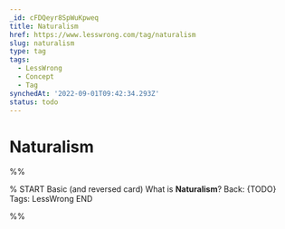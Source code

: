 ```yaml
---
_id: cFDQeyr8SpWuKpweq
title: Naturalism
href: https://www.lesswrong.com/tag/naturalism
slug: naturalism
type: tag
tags:
  - LessWrong
  - Concept
  - Tag
synchedAt: '2022-09-01T09:42:34.293Z'
status: todo
---
```


# Naturalism


%%

% START
Basic (and reversed card)
What is **Naturalism**?
Back: {TODO}
Tags: LessWrong
END

%%
	

